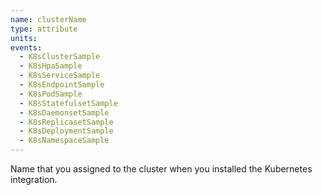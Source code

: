 ```yaml
---
name: clusterName
type: attribute
units:
events:
  - K8sClusterSample
  - K8sHpaSample
  - K8sServiceSample
  - K8sEndpointSample
  - K8sPodSample
  - K8sStatefulsetSample
  - K8sDaemonsetSample
  - K8sReplicasetSample
  - K8sDeploymentSample
  - K8sNamespaceSample
---
```


Name that you assigned to the cluster when you installed the Kubernetes integration.